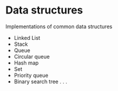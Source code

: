 Data structures
===============

Implementations of common data structures

- Linked List
- Stack
- Queue
- Circular queue
- Hash map
- Set
- Priority queue
- Binary search tree
.
.
.
